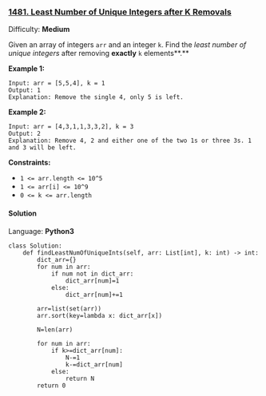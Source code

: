### [1481\. Least Number of Unique Integers after K Removals](https://leetcode.com/problems/least-number-of-unique-integers-after-k-removals/)

Difficulty: **Medium**


Given an array of integers `arr` and an integer `k`. Find the _least number of unique integers_ after removing **exactly** `k` elements**.**

**Example 1:**

```
Input: arr = [5,5,4], k = 1
Output: 1
Explanation: Remove the single 4, only 5 is left.
```

**Example 2:**

```
Input: arr = [4,3,1,1,3,3,2], k = 3
Output: 2
Explanation: Remove 4, 2 and either one of the two 1s or three 3s. 1 and 3 will be left.
```

**Constraints:**

*   `1 <= arr.length <= 10^5`
*   `1 <= arr[i] <= 10^9`
*   `0 <= k <= arr.length`


#### Solution

Language: **Python3**

```python3
class Solution:
    def findLeastNumOfUniqueInts(self, arr: List[int], k: int) -> int:
        dict_arr={}
        for num in arr:
            if num not in dict_arr:
                dict_arr[num]=1
            else:
                dict_arr[num]+=1
        
        arr=list(set(arr))
        arr.sort(key=lambda x: dict_arr[x])
        
        N=len(arr)
        
        for num in arr:
            if k>=dict_arr[num]:
                N-=1
                k-=dict_arr[num]
            else:
                return N
        return 0
```
